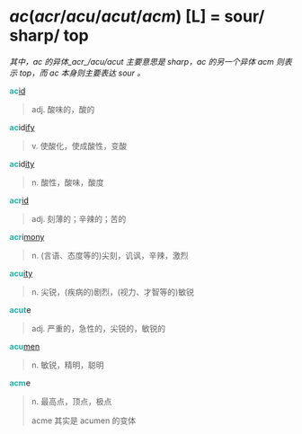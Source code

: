 # _ac_(_acr_/_acu_/_acut_/_acm_) [L] = sour/ sharp/ top

*其中，_ac_ 的异体_acr_/_acu_/_acut_ 主要意思是 sharp，_ac_ 的另一个异体 _acm_ 则表示 top，而 _ac_ 本身则主要表达 sour 。*

<b style="color: #20B2AA;">ac</b>[id](-id.md)
> adj. 酸味的，酸的

<b style="color: #20B2AA;">ac</b>id[ify](-fy.md)
> v. 使酸化，使成酸性，变酸

<b style="color: #20B2AA;">ac</b>id[ity](-ity.md)
> n. 酸性，酸味，酸度

<b style="color: #20B2AA;">acr</b>[id](-id.md)
> adj. 刻薄的；辛辣的；苦的

<b style="color: #20B2AA;">acr</b>i[mony](-mony.md)
> n. (言语、态度等的)尖刻，讥讽，辛辣，激烈

<b style="color: #20B2AA;">acu</b>[ity](-ity.md)
> n. 尖锐，(疾病的)剧烈，(视力、才智等的)敏锐

<b style="color: #20B2AA;">acut</b>e
> adj. 严重的，急性的，尖锐的，敏锐的

<b style="color: #20B2AA;">acu</b>[men](-ment.md)
> n. 敏锐，精明，聪明

<b style="color: #20B2AA;">acm</b>e
> n. 最高点，顶点，极点
>
> acme 其实是 acumen 的变体